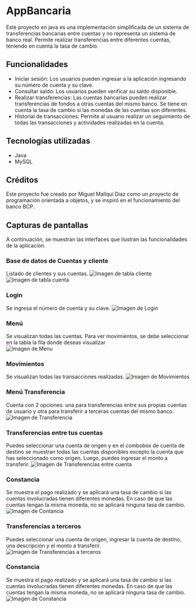 # AppBancaria

Este proyecto en java es una implementación simplificada de un sistema de transferencias bancarias entre cuentas y no representa un sistema de banco real. Permite realizar transferencias entre diferentes cuentas, teniendo en cuenta la tasa de cambio.

## Funcionalidades

- Iniciar sesión: Los usuarios pueden ingresar a la aplicación ingresando su número de cuenta y su clave.
- Consultar saldo: Los usuarios pueden verificar su saldo disponible.
- Realizar transferencias: Las cuentas bancarias pueden realizar transferencias de fondos a otras cuentas del mismo banco. Se tiene en cuenta la tasa de cambio si las monedas de las cuentas son diferentes.
- Historial de transacciones: Permite al usuario realizar un seguimiento de todas las transacciones y actividades realizadas en la cuenta.

## Tecnologías utilizadas

- Java
- MySQL

## Créditos

Este proyecto fue creado por Miguel Mallqui Diaz como un proyecto de programación orientada a objetos, y se inspiró en el funcionamiento del banco BCP.

## Capturas de pantallas

A continuación, se muestran las interfaces que ilustran las funcionalidades de la aplicación.
### Base de datos de Cuentas y cliente
Listado de clientes y sus cuentas.
![Imagen de tabla cliente](https://i.imgur.com/0thbZ3W.png)
![Imagen de tabla cuenta](https://i.imgur.com/3W0N5KC.png)

### Login
Se ingresa el número de cuenta y su clave.
![Imagen de Login](https://i.imgur.com/AFweTWy.png)

### Menú
Se visualizan todas las cuentas. Para ver movimientos, se debe seleccionar en la tabla la fila donde deseas visualizar  
![Imagen de Menu](https://i.imgur.com/Fqv06FK.png)

### Movimientos
Se visualizan todas las transacciones realizadas.
![Imagen de Movimientos](https://i.imgur.com/QyQUaYe.png)

### Menú Transferencia
Cuenta con 2 opciones: una para transferencias entre sus propias cuentas de usuario y otra para transferir a terceras cuentas del mismo banco.
![Imagen de Transferencia](https://i.imgur.com/7tD7eeT.png)

### Transferencias entre tus cuentas
Puedes seleccionar una cuenta de origen y en el combobox de cuenta de destino se muestran todas las cuentas disponibles excepto la cuenta que has seleccionado como origen. Luego, puedes ingresar el monto a transferir.
![Imagen de Transferencias entre cuenta](https://i.imgur.com/jVDevcg.png)

### Constancia
Se muestra el pago realizado y se aplicará una tasa de cambio si las cuentas involucradas tienen diferentes monedas. En caso de que las cuentas tengan la misma moneda, no se aplicará ninguna tasa de cambio.
![Imagen de Contancia](https://i.imgur.com/w0qmzYF.png)

### Transferencias a terceros
Puedes seleccionar una cuenta de origen, ingresar la cuenta de destino, una descripción y el monto a transferir.
![Imagen de Transferencias a terceros](https://i.imgur.com/txYN4rr.png)

### Constancia
Se muestra el pago realizado y se aplicará una tasa de cambio si las cuentas involucradas tienen diferentes monedas. En caso de que las cuentas tengan la misma moneda, no se aplicará ninguna tasa de cambio.
![Imagen de Constancia](https://i.imgur.com/Qi84EAb.png)


